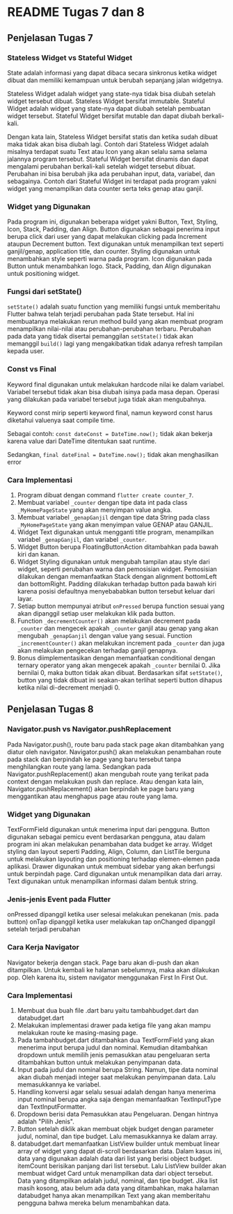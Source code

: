 # README Tugas 7 dan 8

## Penjelasan Tugas 7

### Stateless Widget vs Stateful Widget

State adalah informasi yang dapat dibaca secara sinkronus ketika widget dibuat dan memiliki kemampuan untuk berubah sepanjang jalan widgetnya.

Stateless Widget adalah widget yang state-nya tidak bisa diubah setelah widget tersebut dibuat. Stateless Widget bersifat immutable. Stateful Widget adalah widget yang state-nya dapat diubah setelah pembuatan widget tersebut. Stateful Widget bersifat mutable dan dapat diubah berkali-kali. 

Dengan kata lain, Stateless Widget bersifat statis dan ketika sudah dibuat maka tidak akan bisa diubah lagi. Contoh dari Stateless Widget adalah misalnya terdapat suatu Text atau Icon yang akan selalu sama selama jalannya program tersebut. Stateful Widget bersifat dinamis dan dapat mengalami perubahan berkali-kali setelah widget tersebut dibuat. Perubahan ini bisa berubah jika ada perubahan input, data, variabel, dan sebagainya. Contoh dari Stateful Widget ini terdapat pada program yakni widget yang menampilkan data counter serta teks genap atau ganjil.

### Widget yang Digunakan

Pada program ini, digunakan beberapa widget yakni Button, Text, Styling, Icon, Stack, Padding, dan Align. Button digunakan sebagai penerima input berupa click dari user yang dapat melakukan clicking pada Increment ataupun Decrement button. Text digunakan untuk menampilkan text seperti ganjil/genap, application title, dan counter. Styling digunakan untuk menambahkan style seperti warna pada program. Icon digunakan pada Button untuk menambahkan logo. Stack, Padding, dan Align digunakan untuk positioning widget.

### Fungsi dari setState()

`setState()` adalah suatu function yang memiliki fungsi untuk memberitahu Flutter bahwa telah terjadi perubahan pada State tersebut. Hal ini membuatanya melakukan rerun method build yang akan membuat program menampilkan nilai-nilai atau perubahan-perubahan terbaru. Perubahan pada data yang tidak disertai pemanggilan `setState()` tidak akan memanggil `build()` lagi yang mengakibatkan tidak adanya refresh tampilan kepada user.

### Const vs Final

Keyword final digunakan untuk melakukan hardcode nilai ke dalam variabel. Variabel tersebut tidak akan bisa diubah isinya pada masa depan. Operasi yang dilakukan pada variabel tersebut juga tidak akan mengubahnya.

Keyword const mirip seperti keyword final, namun keyword const harus diketahui valuenya saat compile time.

Sebagai contoh:
`const dateConst = DateTime.now();`
tidak akan bekerja karena value dari DateTime ditentukan saat runtime. 

Sedangkan,
`final dateFinal = DateTime.now();`
tidak akan menghasilkan error

### Cara Implementasi
1. Program dibuat dengan command `flutter create counter_7`.
2. Membuat variabel `_counter` dengan tipe data int pada class `_MyHomePageState` yang akan menyimpan value angka.
3. Membuat variabel `_genapGanjil` dengan tipe data String pada class `_MyHomePageState` yang akan menyimpan value GENAP atau GANJIL.
4. Widget Text digunakan untuk mengganti title program, menampilkan variabel `_genapGanjil`, dan variabel `_counter`.
5. Widget Button berupa FloatingButtonAction ditambahkan pada bawah kiri dan kanan.
6. Widget Styling digunakan untuk mengubah tampilan atau style dari widget, seperti perubahan warna dan pemosisian widget. Pemosisian dilakukan dengan memanfaatkan Stack dengan alignment bottomLeft dan bottomRight. Padding dilakukan terhadap button pada bawah kiri karena posisi defaultnya menyebababkan button tersebut keluar dari layar.
7. Setiap button mempunyai atribut `onPressed` berupa function sesuai yang akan dipanggil setiap user melakukan klik pada button.
8. Function `_decrementCounter()` akan melakukan decrement pada `_counter` dan mengecek apakah `_counter` ganjil atau genap yang akan mengubah `_genapGanjil` dengan value yang sesuai. Function `_incrementCounter()` akan melakukan increment pada `_counter` dan juga akan melakukan pengecekan terhadap ganjil genapnya.
9. Bonus diimplementasikan dengan memanfaatkan conditional dengan ternary operator yang akan mengecek apakah `_counter` bernilai 0. Jika bernilai 0, maka button tidak akan dibuat. Berdasarkan sifat `setState()`, button yang tidak dibuat ini seakan-akan terlihat seperti button dihapus ketika nilai di-decrement menjadi 0.


## Penjelasan Tugas 8

### Navigator.push vs Navigator.pushReplacement
Pada Navigator.push(), route baru pada stack page akan ditambahkan yang diatur oleh navigator. Navigator.push() akan melakukan penambahan route pada stack dan berpindah ke page yang baru tersebut tanpa menghilangkan route yang lama. Sedangkan pada Navigator.pushReplacement() akan mengubah route yang terikat pada context dengan melakukan push dan replace. Atau dengan kata lain, Navigator.pushReplacement() akan berpindah ke page baru yang menggantikan atau menghapus page atau route yang lama.

### Widget yang Digunakan

TextFormField digunakan untuk menerima input dari pengguna. Button digunakan sebagai pemicu event berdasarkan pengguna, atau dalam program ini akan melakukan penambahan data budget ke array. Widget styling dan layout seperti Padding, Align, Column, dan ListTile berguna untuk melakukan layouting dan positioning terhadap elemen-elemen pada aplikasi. Drawer digunakan untuk membuat sidebar yang akan berfungsi untuk berpindah page. Card digunakan untuk menampilkan data dari array. Text digunakan untuk menampilkan informasi dalam bentuk string.

### Jenis-jenis Event pada Flutter
onPressed dipanggil ketika user selesai melakukan penekanan (mis. pada button)
onTap dipanggil ketika user melakukan tap
onChanged dipanggil setelah terjadi perubahan

### Cara Kerja Navigator
Navigator bekerja dengan stack. Page baru akan di-push dan akan ditampilkan. Untuk kembali ke halaman sebelumnya, maka akan dilakukan pop. Oleh karena itu, sistem navigator menggunakan First In First Out.

### Cara Implementasi

1. Membuat dua buah file .dart baru yaitu tambahbudget.dart dan databudget.dart
2. Melakukan implementasi drawer pada ketiga file yang akan mampu melakukan route ke masing-masing page.
3. Pada tambahbudget.dart ditambahkan dua TextFormField yang akan menerima input berupa judul dan nominal. Kemudian ditambahkan dropdown untuk memilih jenis pemasukkan atau pengeluaran serta ditambahkan button untuk melakukan penyimpanan data.
4. Input pada judul dan nominal berupa String. Namun, tipe data nominal akan diubah menjadi integer saat melakukan penyimpanan data. Lalu memasukkannya ke variabel.
5. Handling konversi agar selalu sesuai adalah dengan hanya menerima input nominal berupa angka saja dengan memanfaatkan TextInputType dan TextInputFormatter.
6. Dropdown berisi data Pemasukkan atau Pengeluaran. Dengan hintnya adalah "Pilih Jenis".
7. Button setelah diklik akan membuat objek budget dengan parameter judul, nominal, dan tipe budget. Lalu memasukkannya ke dalam array.
9. databudget.dart memanfaatkan ListView builder untuk membuat linear array of widget yang dapat di-scroll berdasarkan data. Dalam kasus ini, data yang digunakan adalah data dari list yang berisi object budget. itemCount berisikan panjang dari list tersebut. Lalu ListView builder akan membuat widget Card untuk menampilkan data dari object tersebut. Data yang ditampilkan adalah judul, nominal, dan tipe budget. Jika list masih kosong, atau belum ada data yang ditambahkan, maka halaman databudget hanya akan menampilkan Text yang akan memberitahu pengguna bahwa mereka belum menambahkan data.